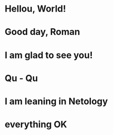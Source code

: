 # Hellou, World!
# Good day, Roman
# I am glad to see you!
# Qu - Qu
# I am leaning in Netology
# everything OK
